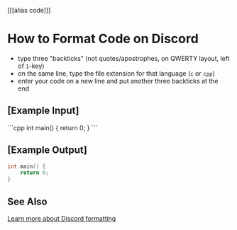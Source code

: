 [[[alias code]]]

# How to Format Code on Discord

- type three "backticks" (not quotes/apostrophes, on QWERTY layout, left of `1`-key)
- on the same line, type the file extension for that language (`c` or `cpp`)
- enter your code on a new line and put another three backticks at the end

## [Example Input]
\`\`\`cpp
int main() {
    return 0;
}
\`\`\`

## [Example Output]
```cpp
int main() {
    return 0;
}
```

## See Also
[Learn more about Discord formatting](https://support.discord.com/hc/en-us/articles/210298617)